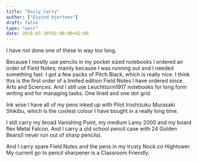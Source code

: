```yaml
---
title: "Daily Carry"
author: ["Eivind Hjertnes"]
draft: false
type: "post"
date: 2018-07-30T02:00:00+02:00
---
```


I have not done one of these in way too long.

Because I mostly use pencils in my pocket sized notebooks I ordered an
order of Field Notes; mainly because I was running out and I needed
something fast. I got a few packs of Pitch Black, which is really nice.
I think this is the first order of a limited edition Field Notes I have
ordered since Arts and Sciences. And I still use Leuchtturm1917
notebooks for long form writing and for managing tasks. One lined and
one dot grid.

Ink wise I have all of my pens inked up with Pilot Iroshizuku Murasaki
Shikibu, which is the coolest colour I have bought in a really long
time.

I still carry my broad Vanishing Point, my medium Lamy 2000 and my board
flex Metal Falcon. And I carry a old school pencil case with 24 Golden
Bears(I never run out of sharp pencils).

And I carry spare Field Notes and the pens in my trusty Nock.co
Hightower. My current go to pencil sharpener is a Classroom Friendly.
